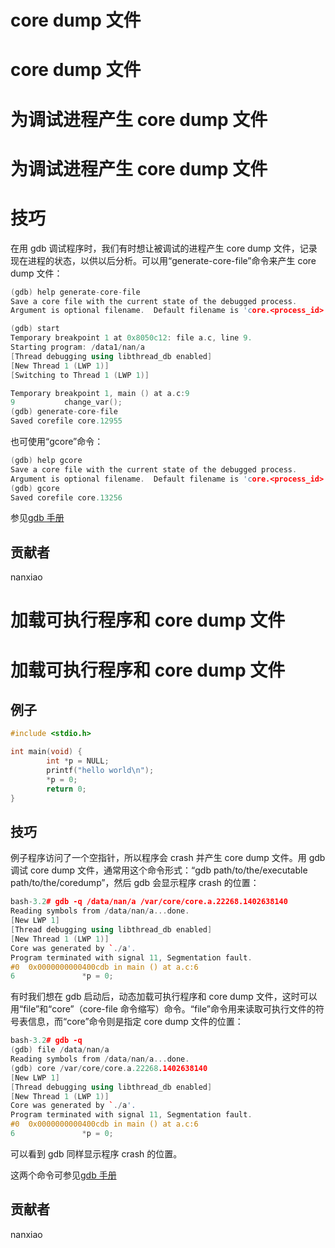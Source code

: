 # core dump 文件

# core dump 文件

# 为调试进程产生 core dump 文件

# 为调试进程产生 core dump 文件

# 技巧

在用 gdb 调试程序时，我们有时想让被调试的进程产生 core dump 文件，记录现在进程的状态，以供以后分析。可以用“generate-core-file”命令来产生 core dump 文件：

```cpp
(gdb) help generate-core-file
Save a core file with the current state of the debugged process.
Argument is optional filename.  Default filename is 'core.<process_id>'.

(gdb) start
Temporary breakpoint 1 at 0x8050c12: file a.c, line 9.
Starting program: /data1/nan/a
[Thread debugging using libthread_db enabled]
[New Thread 1 (LWP 1)]
[Switching to Thread 1 (LWP 1)]

Temporary breakpoint 1, main () at a.c:9
9           change_var();
(gdb) generate-core-file
Saved corefile core.12955 
```

也可使用“gcore”命令：

```cpp
(gdb) help gcore
Save a core file with the current state of the debugged process.
Argument is optional filename.  Default filename is 'core.<process_id>'.
(gdb) gcore
Saved corefile core.13256 
```

参见[gdb 手册](https://sourceware.org/gdb/onlinedocs/gdb/Core-File-Generation.html)

## 贡献者

nanxiao

# 加载可执行程序和 core dump 文件

# 加载可执行程序和 core dump 文件

## 例子

```cpp
#include <stdio.h>

int main(void) {
        int *p = NULL;
        printf("hello world\n");
        *p = 0;
        return 0;
} 
```

## 技巧

例子程序访问了一个空指针，所以程序会 crash 并产生 core dump 文件。用 gdb 调试 core dump 文件，通常用这个命令形式：“gdb path/to/the/executable path/to/the/coredump”，然后 gdb 会显示程序 crash 的位置：

```cpp
bash-3.2# gdb -q /data/nan/a /var/core/core.a.22268.1402638140
Reading symbols from /data/nan/a...done.
[New LWP 1]
[Thread debugging using libthread_db enabled]
[New Thread 1 (LWP 1)]
Core was generated by `./a'.
Program terminated with signal 11, Segmentation fault.
#0  0x0000000000400cdb in main () at a.c:6
6               *p = 0; 
```

有时我们想在 gdb 启动后，动态加载可执行程序和 core dump 文件，这时可以用“file”和“core”（core-file 命令缩写）命令。“file”命令用来读取可执行文件的符号表信息，而“core”命令则是指定 core dump 文件的位置：

```cpp
bash-3.2# gdb -q
(gdb) file /data/nan/a
Reading symbols from /data/nan/a...done.
(gdb) core /var/core/core.a.22268.1402638140
[New LWP 1]
[Thread debugging using libthread_db enabled]
[New Thread 1 (LWP 1)]
Core was generated by `./a'.
Program terminated with signal 11, Segmentation fault.
#0  0x0000000000400cdb in main () at a.c:6
6               *p = 0; 
```

可以看到 gdb 同样显示程序 crash 的位置。

这两个命令可参见[gdb 手册](https://sourceware.org/gdb/onlinedocs/gdb/Files.html#index-core-dump-file)

## 贡献者

nanxiao